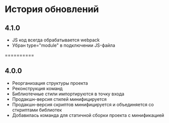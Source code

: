 # История обновлений

## 4.1.0

* JS код всегда обрабатывается webpack
* Убран type="module" в подключении JS-файла 

==========

## 4.0.0

* Реорганизация структуры проекта
* Реконструкция команд
* Библиотечные стили импортируются в точку входа
* Продакшн-версия стилей минифицируется
* Продакшн-версия скриптов минифицируется и объединяется со сткриптами библиотек
* Добавилась команда для статичной сборки проекта с минификацией